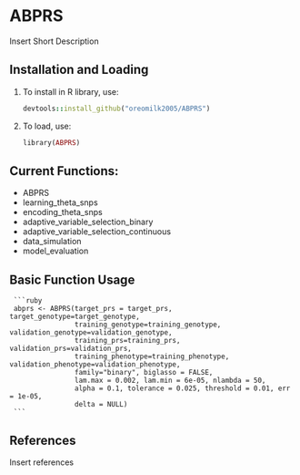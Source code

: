 # ABPRS

Insert Short Description

## Installation and Loading

1. To install in R library, use:
     ```ruby
     devtools::install_github("oreomilk2005/ABPRS")
     ```
2. To load, use:
     ```ruby
     library(ABPRS)
     ```

## Current Functions:
- ABPRS
- learning_theta_snps
- encoding_theta_snps
- adaptive_variable_selection_binary
- adaptive_variable_selection_continuous
- data_simulation
- model_evaluation


## Basic Function Usage 
     ```ruby
     abprs <- ABPRS(target_prs = target_prs, target_genotype=target_genotype, 
                    training_genotype=training_genotype, validation_genotype=validation_genotype,
                    training_prs=training_prs, validation_prs=validation_prs, 
                    training_phenotype=training_phenotype, validation_phenotype=validation_phenotype,
                    family="binary", biglasso = FALSE, 
                    lam.max = 0.002, lam.min = 6e-05, nlambda = 50,
                    alpha = 0.1, tolerance = 0.025, threshold = 0.01, err = 1e-05,
                    delta = NULL)
     ```

## References

Insert references
